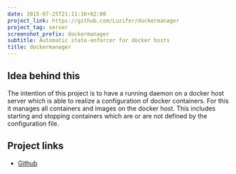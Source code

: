 ```yaml
---
date: 2015-07-25T21:11:16+02:00
project_link: https://github.com/Luzifer/dockermanager
project_tag: server
screenshot_prefix: dockermanager
subtitle: Automatic state-enforcer for docker hosts
title: dockermanager
---
```


## Idea behind this

The intention of this project is to have a running daemon on a docker host server which is able to realize a configuration of docker containers. For this it manages all containers and images on the docker host. This includes starting and stopping containers which are or are not defined by the configuration file.

## Project links

- [Github](https://github.com/Luzifer/dockermanager)
